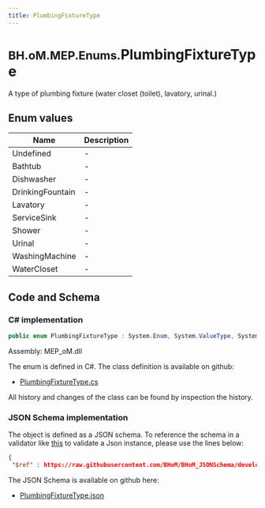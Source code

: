 ```yaml
---
title: PlumbingFixtureType
---
```


# <small>BH.oM.MEP.Enums.</small>**PlumbingFixtureType**

A type of plumbing fixture (water closet (toilet), lavatory, urinal.)

## Enum values

| Name            | Description                                                    |
|-----------------|----------------------------------------------------------------|
| Undefined |  -  |
| Bathtub |  -  |
| Dishwasher |  -  |
| DrinkingFountain |  -  |
| Lavatory |  -  |
| ServiceSink |  -  |
| Shower |  -  |
| Urinal |  -  |
| WashingMachine |  -  |
| WaterCloset |  -  |


## Code and Schema

### C# implementation

``` C# title="C#"
public enum PlumbingFixtureType : System.Enum, System.ValueType, System.IComparable, System.ISpanFormattable, System.IFormattable, System.IConvertible
```

Assembly: MEP_oM.dll

The enum is defined in C#. The class definition is available on github:

- [PlumbingFixtureType.cs](https://github.com/BHoM/BHoM/blob/develop/MEP_oM/Enums\PlumbingFixtureType.cs)

All history and changes of the class can be found by inspection the history.
### JSON Schema implementation

The object is defined as a JSON schema. To reference the schema in a validator like [this](https://www.jsonschemavalidator.net/) to validate a Json instance, please use the lines below:

``` json title="JSON Schema"
{
 "$ref" : https://raw.githubusercontent.com/BHoM/BHoM_JSONSchema/develop/MEP_oM/Enums/PlumbingFixtureType.json}
```

The JSON Schema is available on github here:

- [PlumbingFixtureType.json](https://github.com/BHoM/BHoM_JSONSchema/blob/develop/MEP_oM/Enums/PlumbingFixtureType.json)
